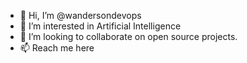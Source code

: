 - 👋 Hi, I’m @wandersondevops
- 👀 I’m interested in Artificial Intelligence
- 💞️ I’m looking to collaborate on open source projects.
- 📫 Reach me here

<!---
wandersondevops/wandersondevops is a ✨ special ✨ repository because its `README.md` (this file) appears on your GitHub profile.
You can click the Preview link to take a look at your changes.
--->
